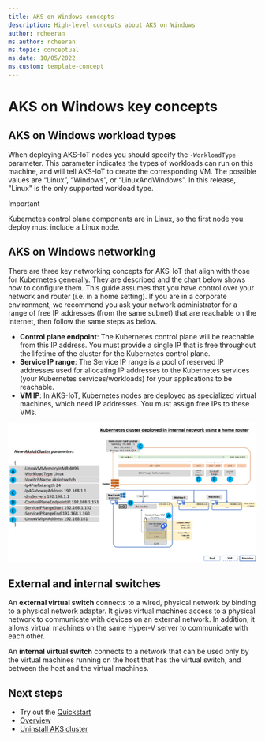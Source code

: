 ```yaml
---
title: AKS on Windows concepts 
description: High-level concepts about AKS on Windows 
author: rcheeran
ms.author: rcheeran
ms.topic: conceptual
ms.date: 10/05/2022
ms.custom: template-concept
---
```


# AKS on Windows key concepts

## AKS on Windows workload types

When deploying AKS-IoT nodes you should specify the `-WorkloadType` parameter. This parameter indicates the types of workloads can run on this machine, and will tell AKS-IoT to create the corresponding VM. The possible values are “Linux”, “Windows”, or “LinuxAndWindows”. In this release, "Linux" is the only supported workload type.

> [!IMPORTANT]
> Kubernetes control plane components are in Linux, so the first node you deploy must include a Linux node.

## AKS on Windows networking

There are three key networking concepts for AKS-IoT that align with those for Kubernetes generally. They are described and the chart below shows how to configure them. This guide assumes that you have control over your network and router (i.e. in a home setting). If you are in a corporate environment, we recommend you ask your network administrator for a range of free IP addresses (from the same subnet) that are reachable on the internet, then follow the same steps as below.

- **Control plane endpoint**: The Kubernetes control plane will be reachable from this IP address. You must provide a single IP that is free throughout the lifetime of the cluster for the Kubernetes control plane.
- **Service IP range**: The Service IP range is a pool of reserved IP addresses used for allocating IP addresses to the Kubernetes services (your Kubernetes services/workloads) for your applications to be reachable.
- **VM IP**: In AKS-IoT, Kubernetes nodes are deployed as specialized virtual machines, which need IP addresses. You must assign free IPs to these VMs.

![networking diagram](media/aks-lite/networking-single.png)

## External and internal switches

An **external virtual switch** connects to a wired, physical network by binding to a physical network adapter. It gives virtual machines access to a physical network to communicate with devices on an external network. In addition, it allows virtual machines on the same Hyper-V server to communicate with each other.

An **internal virtual switch** connects to a network that can be used only by the virtual machines running on the host that has the virtual switch, and between the host and the virtual machines.

## Next steps

- Try out the [Quickstart](aks-lite-quickstart.md)
- [Overview](aks-lite-overview.md)
- [Uninstall AKS cluster](aks-lite-howto-uninstall.md)

